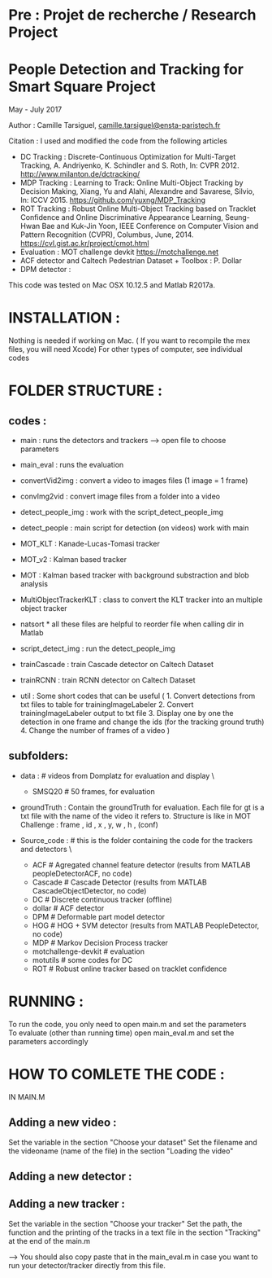 # Pre : Projet de recherche / Research Project


People Detection and Tracking for Smart Square Project
======================================================

May - July 2017


Author : Camille Tarsiguel, camille.tarsiguel@ensta-paristech.fr

Citation : I used and modified the code from the following articles
- DC Tracking : Discrete-Continuous Optimization for Multi-Target Tracking, A. Andriyenko, K. Schindler and S. Roth, In: CVPR 2012. http://www.milanton.de/dctracking/
- MDP Tracking : Learning to Track: Online Multi-Object Tracking by Decision Making, Xiang, Yu and Alahi, Alexandre and Savarese, Silvio, In: ICCV 2015. https://github.com/yuxng/MDP_Tracking
- ROT Tracking : Robust Online Multi-Object Tracking based on Tracklet Confidence and Online Discriminative Appearance Learning,
Seung-Hwan Bae and Kuk-Jin Yoon, IEEE Conference on Computer Vision and Pattern Recognition (CVPR), Columbus, June, 2014. https://cvl.gist.ac.kr/project/cmot.html
- Evaluation : MOT challenge devkit https://motchallenge.net
- ACF detector and Caltech Pedestrian Dataset + Toolbox : P. Dollar
- DPM detector :

This code was tested on Mac OSX 10.12.5 and Matlab R2017a.

INSTALLATION : 
==============

Nothing is needed if working on Mac. ( If you want to recompile the mex files, you will need Xcode)
For other types of computer, see individual codes

FOLDER STRUCTURE : 
==================

codes :
--------

- main : runs the detectors and trackers —> open file to choose parameters
- main_eval : runs the evaluation

- convertVid2img : convert a video to images files (1 image = 1 frame)
- convImg2vid : convert image files from a folder into a video
- detect_people_img : work with the script_detect_people_img
- detect_people : main script for detection (on videos) work with main
- MOT_KLT :  Kanade-Lucas-Tomasi tracker
- MOT_v2 : Kalman based tracker
- MOT : Kalman based tracker with background substraction and blob analysis
- MultiObjectTrackerKLT : class to convert the KLT tracker into an multiple object tracker
- natsort * all these files are helpful to reorder file when calling dir in Matlab
- script_detect_img : run the detect_people_img
- trainCascade : train Cascade detector on Caltech Dataset
- trainRCNN : train RCNN detector on Caltech Dataset
- util : Some short codes that can be useful ( 1. Convert detections from txt files to table for trainingImageLabeler	2. Convert trainingImageLabeler output to txt file	3. Display one by one the detection in one frame and change the ids (for the tracking ground truth)	4. Change the number of frames of a video )



subfolders:
-----------

- data : # videos from Domplatz for evaluation and display \
  - SMSQ20  # 50 frames, for evaluation

- groundTruth : Contain the groundTruth for evaluation. Each file for gt is a txt file with the name of the video it refers to. Structure is like in MOT Challenge : frame , id , x , y, w , h , (conf)

- Source_code : # this is the folder containing the code for the trackers and detectors \
  - ACF # Agregated channel feature detector (results from MATLAB peopleDetectorACF, no code)
  - Cascade # Cascade Detector (results from MATLAB CascadeObjectDetector, no code)
  - DC # Discrete continuous tracker (offline)
  - dollar # ACF detector
  - DPM # Deformable part model detector
  - HOG # HOG + SVM detector (results from MATLAB PeopleDetector, no code)
  - MDP # Markov Decision Process tracker
  - motchallenge-devkit # evaluation
  - motutils # some codes for DC
  - ROT # Robust online tracker based on tracklet confidence


RUNNING :
=========

To run the code, you only need to open main.m and set the parameters  \
To evaluate (other than running time) open main_eval.m and set the parameters accordingly



HOW TO COMLETE THE CODE :
=======================
IN MAIN.M

Adding a new video :
--------------------

Set the variable in the section "Choose your dataset"
Set the filename and the videoname (name of the file) in the section "Loading the video"

Adding a new detector :
-----------------------

Adding a new tracker :
----------------------

Set the variable in the section "Choose your tracker"
Set the path, the function and the printing of the tracks in a text file in the section "Tracking" at the end of the main.m

--> You should also copy paste that in the main_eval.m in case you want to run your detector/tracker directly from this file.

